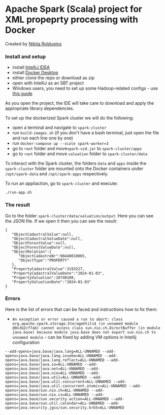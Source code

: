 # Apache Spark (Scala) project for XML propeprty processing with Docker

Created by [Nikita Roldugins](https://www.linkedin.com/in/nidugin/)

### Install and setup

- install [IntelliJ IDEA](https://jetbrains.com/idea)
- install [Docker Desktop](https://docker.com)
- either clone the repo or download as zip
- open with IntelliJ as an SBT project
- Windows users, you need to set up some Hadoop-related configs - use [this guide](/HadoopWindowsUserSetup.md) 

As you open the project, the IDE will take care to download and apply the appropriate library dependencies.

To set up the dockerized Spark cluster we will do the following:

- open a terminal and navigate to `spark-cluster`
- run `build-images.sh` (if you don't have a bash terminal, just open the file and run each line one by one)
- run `docker-compose up --scale spark-worker=3`
- go to `root` folder and move`spark-vzd.jar` to `spark-cluster/apps`
- go to `root` folder and move `valuation` folder to `spark-cluster/data`


To interact with the Spark cluster, the folders `data` and `apps` inside the `spark-cluster` folder are mounted onto the Docker containers under `/opt/spark-data` and `/opt/spark-apps` respectively.

To run an appliaction, go to `spark-cluster` and execute:


```
./run-app.sh
```


### The result

Go to the folder `spark-cluster/data/valuation/output`. Here you can see the JSON file. If we open it then you can see the result:

```
{
   "ObjectCadastralValue":null,
   "ObjectCadastralValueDate":null,
   "ObjectForestValue":null,
   "ObjectForestValueDate":null,
   "ObjectRelation":{
      "ObjectCadastreNr":98440010065,
      "ObjectType":"PROPERTY"
   },
   "PropertyCadastralValue":3193227,
   "PropertyCadastralValueDate":"2024-01-03",
   "PropertyValuation":18740108,
   "PropertyValuationDate":"2024-01-03"
}
```

### Errors
Here is the list of errors that can be faced and instructions how to fix them:

* `An exception or error caused a run to abort: class org.apache.spark.storage.StorageUtils$ (in unnamed module @0x3b2cf7ab) cannot access class sun.nio.ch.DirectBuffer (in module java.base) because module java.base does not export sun.nio.ch to unnamed module` - can be fixed by adding VM options in Intellij configuration
```
--add-opens=java.base/java.lang=ALL-UNNAMED --add-opens=java.base/java.lang.invoke=ALL-UNNAMED --add-opens=java.base/java.lang.reflect=ALL-UNNAMED --add-opens=java.base/java.io=ALL-UNNAMED --add-opens=java.base/java.net=ALL-UNNAMED --add-opens=java.base/java.nio=ALL-UNNAMED --add-opens=java.base/java.util=ALL-UNNAMED --add-opens=java.base/java.util.concurrent=ALL-UNNAMED --add-opens=java.base/java.util.concurrent.atomic=ALL-UNNAMED --add-opens=java.base/sun.nio.ch=ALL-UNNAMED --add-opens=java.base/sun.nio.cs=ALL-UNNAMED --add-opens=java.base/sun.security.action=ALL-UNNAMED --add-opens=java.base/sun.util.calendar=ALL-UNNAMED --add-opens=java.security.jgss/sun.security.krb5=ALL-UNNAMED
```